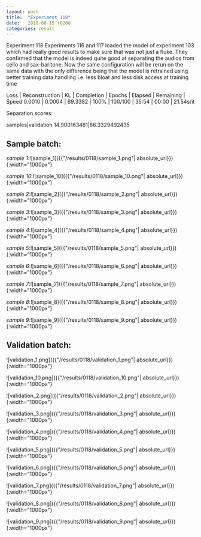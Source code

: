 ```yaml
---
layout: post
title:  "Experiment 118"
date:   2018-06-15 +0200
categories: result
---
```

Experiment 118
Experiments 116 and 117 loaded the model of experiment 103 which had really good results to make sure that was not just a fluke. They confirmed that the model is indeed quite good at separating the audios from cello and sax-baritone. Now the same configuration will be rerun on the same data with the only difference being that the model is retrained using better training data handling i.e. less bloat and less disk access at training time

Loss | Reconstruction | KL | Completion | Epochs | Elapsed | Remaining | Speed
0.0010 | 0.0004 | 69.3382 | 100% | 100/100 | 35:54 | 00:00 | 21.54s/it

Separation scores:

samples|validation
14.900163481|86.3329492435

## **Sample batch**:

_sample 1_:![sample_1]({{"/results/0118/sample_1.png"| absolute_url}}){:width="1000px"}

_sample 10_:![sample_10]({{"/results/0118/sample_10.png"| absolute_url}}){:width="1000px"}

_sample 2_:![sample_2]({{"/results/0118/sample_2.png"| absolute_url}}){:width="1000px"}

_sample 3_:![sample_3]({{"/results/0118/sample_3.png"| absolute_url}}){:width="1000px"}

_sample 4_:![sample_4]({{"/results/0118/sample_4.png"| absolute_url}}){:width="1000px"}

_sample 5_:![sample_5]({{"/results/0118/sample_5.png"| absolute_url}}){:width="1000px"}

_sample 6_:![sample_6]({{"/results/0118/sample_6.png"| absolute_url}}){:width="1000px"}

_sample 7_:![sample_7]({{"/results/0118/sample_7.png"| absolute_url}}){:width="1000px"}

_sample 8_:![sample_8]({{"/results/0118/sample_8.png"| absolute_url}}){:width="1000px"}

_sample 9_:![sample_9]({{"/results/0118/sample_9.png"| absolute_url}}){:width="1000px"}

## **Validation batch**:

![validation_1.png]({{"/results/0118/validation_1.png"| absolute_url}}){:width="1000px"}

![validation_10.png]({{"/results/0118/validation_10.png"| absolute_url}}){:width="1000px"}

![validation_2.png]({{"/results/0118/validation_2.png"| absolute_url}}){:width="1000px"}

![validation_3.png]({{"/results/0118/validation_3.png"| absolute_url}}){:width="1000px"}

![validation_4.png]({{"/results/0118/validation_4.png"| absolute_url}}){:width="1000px"}

![validation_5.png]({{"/results/0118/validation_5.png"| absolute_url}}){:width="1000px"}

![validation_6.png]({{"/results/0118/validation_6.png"| absolute_url}}){:width="1000px"}

![validation_7.png]({{"/results/0118/validation_7.png"| absolute_url}}){:width="1000px"}

![validation_8.png]({{"/results/0118/validation_8.png"| absolute_url}}){:width="1000px"}

![validation_9.png]({{"/results/0118/validation_9.png"| absolute_url}}){:width="1000px"}
